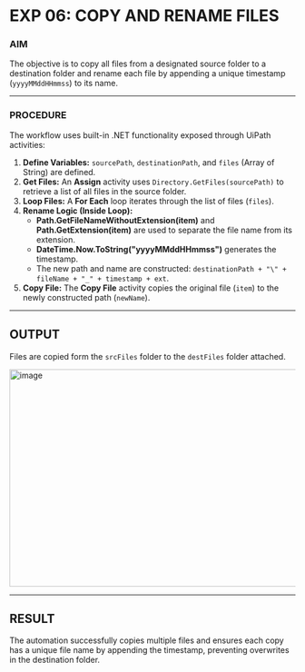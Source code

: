 # EXP 06: COPY AND RENAME FILES
### AIM

The objective is to copy all files from a designated source folder to a destination folder and rename each file by appending a unique timestamp (`yyyyMMddHHmmss`) to its name.

---

### PROCEDURE

The workflow uses built-in .NET functionality exposed through UiPath activities:

1.  **Define Variables:** `sourcePath`, `destinationPath`, and `files` (Array of String) are defined.
2.  **Get Files:** An **Assign** activity uses `Directory.GetFiles(sourcePath)` to retrieve a list of all files in the source folder.
3.  **Loop Files:** A **For Each** loop iterates through the list of files (`files`).
4.  **Rename Logic (Inside Loop):**
    * **Path.GetFileNameWithoutExtension(item)** and **Path.GetExtension(item)** are used to separate the file name from its extension.
    * **DateTime.Now.ToString("yyyyMMddHHmmss")** generates the timestamp.
    * The new path and name are constructed: `destinationPath + "\" + fileName + "_" + timestamp + ext`.
5.  **Copy File:** The **Copy File** activity copies the original file (`item`) to the newly constructed path (`newName`).

---

## OUTPUT

Files are copied form the `srcFiles` folder to the `destFiles` folder attached.

<img width="1919" height="383" alt="image" src="https://github.com/user-attachments/assets/94835deb-8fdf-4b1c-b579-a40df55f89a8" />


---

## RESULT

The automation successfully copies multiple files and ensures each copy has a unique file name by appending the timestamp, preventing overwrites in the destination folder.
